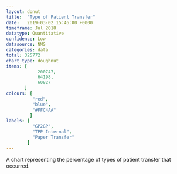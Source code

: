 ```yaml
---
layout: donut
title:  "Type of Patient Transfer"
date:   2019-03-02 15:46:00 +0000
timeframe: Jul 2018
datatype: Quantitative
confidence: Low
datasource: NMS
categories: data
total: 325772
chart_type: doughnut
items: [
            200747,
            64198,
            60827
       ]
colours: [
          "red",
          "blue",
          "#FFC4AA"
         ]
labels: [
          "GP2GP",
          "TPP Internal",
          "Paper Transfer"
        ]
---
```

A chart representing the percentage of types of patient transfer that occurred.
